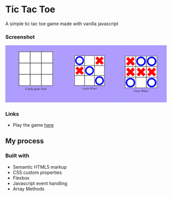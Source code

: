 # Tic Tac Toe
A simple tic tac toe game made with vanilla javascript

### Screenshot

![](tic-tac-toe.png)

### Links

- Play the game [here](https://onanuviie.github.io/tic-tac-toe/)

## My process

### Built with

- Semantic HTML5 markup
- CSS custom properties
- Flexbox
- Javascript event handling
- Array Methods
